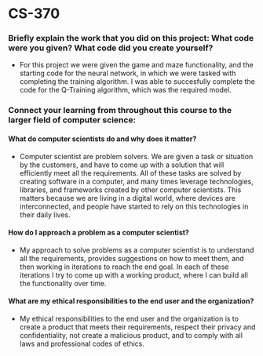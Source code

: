# CS-370


### Briefly explain the work that you did on this project: What code were you given? What code did you create yourself?
- For this project we were given the game and maze functionality, and the starting code for the neural network, in which we were tasked
with completing the training algorithm. I was able to succesfully complete the code for the Q-Training algorithm, which was the required
model.
### Connect your learning from throughout this course to the larger field of computer science:

  #### What do computer scientists do and why does it matter?
  - Computer scientist are problem solvers. We are given a task or situation by the customers, and have to come up with a solution that
  will efficiently meet all the requirements. All of these tasks are solved by creating software in a computer, and many times leverage
  technologies, libraries, and frameworks created by other computer scientists. This matters because we are living in a digital world,
  where devices are interconnected, and people have started to rely on this technologies in their daily lives.
  
  #### How do I approach a problem as a computer scientist?
  - My approach to solve problems as a computer scientist is to understand all the requirements, provides suggestions on how to meet them,
  and then working in iterations to reach the end goal. In each of these iterations I try to come up with a working product, where I can
  build all the functionality over time.

  #### What are my ethical responsibilities to the end user and the organization?
  - My ethical responsibilities to the end user and the organization is to create a product that meets their requirements, respect their 
  privacy and confidentiality, not create a malicious product, and to comply with all laws and professional codes of ethics.
